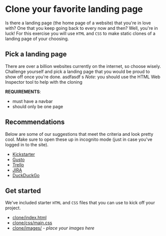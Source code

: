 # Clone your favorite landing page

Is there a landing page (the home page of a website) that you're
in love with? One that you keep going back to every now and then?
Well, you're in luck! For this exercise you will use `HTML` and
`CSS` to make static clones of a landing page of your choosing.

## Pick a landing page

There are over a billion websites currently on the internet, so
choose wisely. Challenge yourself and pick a landing page that
you would be proud to show off once you're done.
asdfasdf s
_Note:_ you should use the HTML Web Inspector tool to help with
the cloning

**REQUIREMENTS**:
- must have a navbar
- should only be one page

## Recommendations

Below are some of our suggestions that meet the criteria and
look pretty cool. Make sure to open these up in incognito
mode (just in case you've logged in to the site).

- [Kickstarter](https://www.kickstarter.com/)
- [Gusto](https://gusto.com/)
- [Trello](https://trello.com/)
- [JIRA](https://www.atlassian.com/software/jira)
- [DuckDuckGo](https://duckduckgo.com/)

## Get started

We've included starter `HTML` and `CSS` files that you can
use to kick off your project.

- [clone/index.html](./index.html)
- [clone/css/main.css](./css/main.css)
- [clone/images/](./images) _- place your images here_
